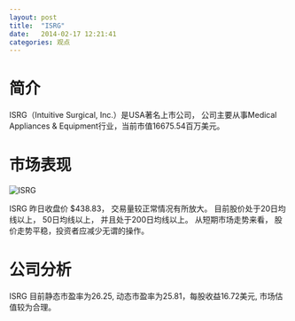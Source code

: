 ```yaml
---
layout: post
title:  "ISRG"
date:   2014-02-17 12:21:41
categories: 观点
---
```


# 简介
ISRG（Intuitive Surgical, Inc.）是USA著名上市公司，
公司主要从事Medical Appliances & Equipment行业，当前市值16675.54百万美元。

# 市场表现

![ISRG](http://finviz.com/chart.ashx?t=ISRG&ty=c&ta=1&p=d&s=l)

ISRG 昨日收盘价 $438.83，
交易量较正常情况有所放大。
目前股价处于20日均线以上，
50日均线以上，
并且处于200日均线以上。
从短期市场走势来看，
股价走势平稳，投资者应减少无谓的操作。

# 公司分析
ISRG 目前静态市盈率为26.25, 动态市盈率为25.81，每股收益16.72美元,
市场估值较为合理。

